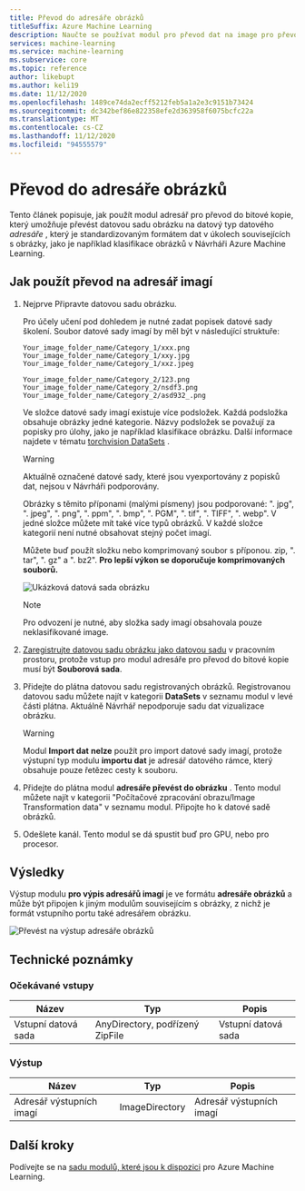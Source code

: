 ```yaml
---
title: Převod do adresáře obrázků
titleSuffix: Azure Machine Learning
description: Naučte se používat modul pro převod dat na image pro převod datové sady na formát adresáře obrázků.
services: machine-learning
ms.service: machine-learning
ms.subservice: core
ms.topic: reference
author: likebupt
ms.author: keli19
ms.date: 11/12/2020
ms.openlocfilehash: 1489ce74da2ecff5212feb5a1a2e3c9151b73424
ms.sourcegitcommit: dc342bef86e822358efe2d363958f6075bcfc22a
ms.translationtype: MT
ms.contentlocale: cs-CZ
ms.lasthandoff: 11/12/2020
ms.locfileid: "94555579"
---
```

# <a name="convert-to-image-directory"></a>Převod do adresáře obrázků

Tento článek popisuje, jak použít modul adresář pro převod do bitové kopie, který umožňuje převést datovou sadu obrázku na datový typ datového *adresáře* , který je standardizovaným formátem dat v úkolech souvisejících s obrázky, jako je například klasifikace obrázků v Návrháři Azure Machine Learning.

## <a name="how-to-use-convert-to-image-directory"></a>Jak použít převod na adresář imagí  

1. Nejprve Připravte datovou sadu obrázku. 

    Pro účely učení pod dohledem je nutné zadat popisek datové sady školení. Soubor datové sady imagí by měl být v následující struktuře:
    
    ```
    Your_image_folder_name/Category_1/xxx.png
    Your_image_folder_name/Category_1/xxy.jpg
    Your_image_folder_name/Category_1/xxz.jpeg
    
    Your_image_folder_name/Category_2/123.png
    Your_image_folder_name/Category_2/nsdf3.png
    Your_image_folder_name/Category_2/asd932_.png
    ```
    
    Ve složce datové sady imagí existuje více podsložek. Každá podsložka obsahuje obrázky jedné kategorie. Názvy podsložek se považují za popisky pro úlohy, jako je například klasifikace obrázku. Další informace najdete v tématu [torchvision DataSets](https://pytorch.org/docs/stable/torchvision/datasets.html#imagefolder) .

    > [!WARNING]
    > Aktuálně označené datové sady, které jsou vyexportovány z popisků dat, nejsou v Návrháři podporovány.

    Obrázky s těmito příponami (malými písmeny) jsou podporované: ". jpg", ". jpeg", ". png", ". ppm", ". bmp", ". PGM", ". tif", ". TIFF", ". webp". V jedné složce můžete mít také více typů obrázků. V každé složce kategorií není nutné obsahovat stejný počet imagí.

    Můžete buď použít složku nebo komprimovaný soubor s příponou. zip, ". tar", ". gz" a ". bz2". **Pro lepší výkon se doporučuje komprimovaných souborů.** 
    
    ![Ukázková datová sada obrázku](./media/module/image-sample-dataset.png)

    > [!NOTE]
    > Pro odvození je nutné, aby složka sady imagí obsahovala pouze neklasifikované image.

1. [Zaregistrujte datovou sadu obrázku jako datovou sadu](../how-to-create-register-datasets.md) v pracovním prostoru, protože vstup pro modul adresáře pro převod do bitové kopie musí být **Souborová sada**.

1. Přidejte do plátna datovou sadu registrovaných obrázků. Registrovanou datovou sadu můžete najít v kategorii **DataSets** v seznamu modul v levé části plátna. Aktuálně Návrhář nepodporuje sadu dat vizualizace obrázku.

    > [!WARNING]
    > Modul **Import dat** **nelze** použít pro import datové sady imagí, protože výstupní typ modulu **importu dat** je adresář datového rámce, který obsahuje pouze řetězec cesty k souboru.

1. Přidejte do plátna modul **adresáře převést do obrázku** . Tento modul můžete najít v kategorii "Počítačové zpracování obrazu/Image Transformation data" v seznamu modul. Připojte ho k datové sadě obrázků.
    
3.  Odešlete kanál. Tento modul se dá spustit buď pro GPU, nebo pro procesor.

## <a name="results"></a>Výsledky

Výstup modulu **pro výpis adresářů imagí** je ve formátu **adresáře obrázků** a může být připojen k jiným modulům souvisejícím s obrázky, z nichž je formát vstupního portu také adresářem obrázku.

![Převést na výstup adresáře obrázků](./media/module/convert-to-image-directory-output.png)

## <a name="technical-notes"></a>Technické poznámky 

###  <a name="expected-inputs"></a>Očekávané vstupy  

| Název          | Typ                  | Popis   |
| ------------- | --------------------- | ------------- |
| Vstupní datová sada | AnyDirectory, podřízený ZipFile | Vstupní datová sada |

###  <a name="output"></a>Výstup  

| Název                   | Typ           | Popis            |
| ---------------------- | -------------- | ---------------------- |
| Adresář výstupních imagí | ImageDirectory | Adresář výstupních imagí |

## <a name="next-steps"></a>Další kroky

Podívejte se na [sadu modulů, které jsou k dispozici](module-reference.md) pro Azure Machine Learning.